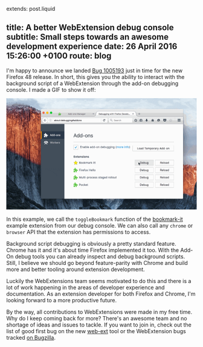 extends: post.liquid

title:   A better WebExtension debug console
subtitle: Small steps towards an awesome development experience
date:    26 April 2016 15:26:00 +0100
route:   blog
---

I'm happy to announce we landed [Bug 1005193](https://bugzilla.mozilla.org/show_bug.cgi?id=1005193) just in time for the new Firefox 48 release. In short, this gives you the ability to interact with the background script of a WebExtension through the add-on debugging console. I made a GIF to show it off:

![/img/debug_addons.gif](/img/debug_addons.gif)

In this example, we call the `toggleBookmark` function of the [bookmark-it](https://github.com/mdn/webextensions-examples/tree/master/bookmark-it) example extension from our debug console. We can also call any `chrome` or `browser` API that the extension has permissions to access.

Background script debugging is obviously a pretty standard feature. Chrome has it and it's about time Firefox implemented it too. With the Add-On debug tools you can already inspect and debug background scripts. Still, I believe we should go beyond feature-parity with Chrome and build more and better tooling around extension development.

Luckily the WebExtensions team seems motivated to do this and there is a lot of work happening in the areas of developer experience and documentation. As an extension developer for both Firefox and Chrome, I'm looking forward to a more productive future.

By the way, all contributions to WebExtensions were made in my free time. Why do I keep coming back for more? There's an awesome team and no shortage of ideas and issues to tackle. If you want to join in, check out the list of good first bug on the new [web-ext](https://github.com/mozilla/web-ext/issues?q=is%3Aissue+is%3Aopen+label%3A%22good+first+bug%22) tool or the WebExtension bugs tracked [on Bugzilla](https://bugzilla.mozilla.org/buglist.cgi?cmdtype=runnamed&namedcmd=WebExtensions&list_id=12984337).

